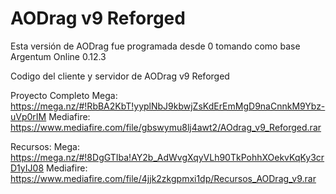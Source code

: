 # AODrag v9 Reforged

Esta versión de AODrag fue programada desde 0 tomando como base Argentum Online 0.12.3

Codigo del cliente y servidor de AODrag v9 Reforged

Proyecto Completo 
Mega: https://mega.nz/#!RbBA2KbT!yyplNbJ9kbwjZsKdErEmMgD9naCnnkM9Ybz-uVp0rIM
Mediafire: https://www.mediafire.com/file/gbswymu8lj4awt2/AOdrag_v9_Reforged.rar

Recursos:
Mega: https://mega.nz/#!8DgGTIba!AY2b_AdWvgXqyVLh90TkPohhXOekvKqKy3crD1yIJ08
Mediafire: https://www.mediafire.com/file/4jjk2zkgpmxi1dp/Recursos_AODrag_v9.rar
